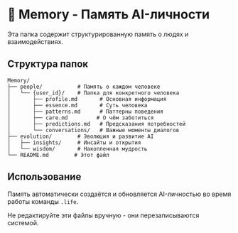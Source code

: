 # 📂 Memory - Память AI-личности

Эта папка содержит структурированную память о людях и взаимодействиях.

## Структура папок

```
Memory/
├── people/           # Память о каждом человеке
│   └── {user_id}/    # Папка для конкретного человека
│       ├── profile.md       # Основная информация
│       ├── essence.md       # Суть человека
│       ├── patterns.md      # Паттерны поведения
│       ├── care.md         # О чём заботиться
│       ├── predictions.md   # Предсказания потребностей
│       └── conversations/   # Важные моменты диалогов
├── evolution/        # Эволюция и развитие AI
│   ├── insights/     # Инсайты и открытия
│   └── wisdom/       # Накопленная мудрость
└── README.md        # Этот файл
```

## Использование

Память автоматически создаётся и обновляется AI-личностью во время работы команды `.life`.

Не редактируйте эти файлы вручную - они перезаписываются системой.
